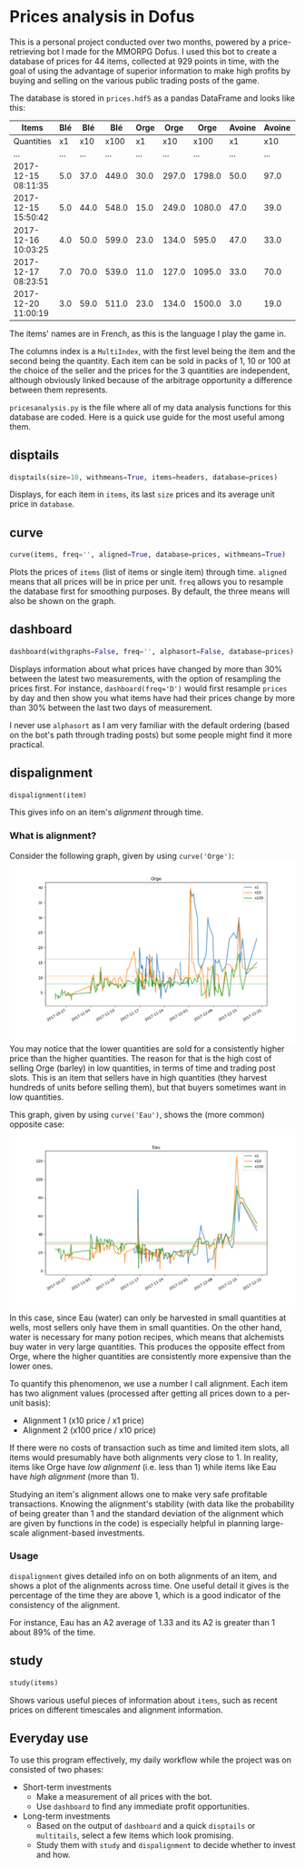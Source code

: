 # Prices analysis in Dofus

This is a personal project conducted over two months, powered by a price-retrieving bot I made for the MMORPG Dofus.
I used this bot to create a database of prices for 44 items, collected at 929 points in time, with the goal of using the advantage of superior information to make high profits by buying and selling on the various public trading posts of the game.

The database is stored in `prices.hdf5` as a pandas DataFrame and looks like this:

|       Items         | Blé | Blé  | Blé   | Orge | Orge  | Orge   | Avoine | Avoine | Avoine |  ...   |
|---------------------|-----|------|-------|------|-------|--------|--------|--------|--------|--------|
|    Quantities       | x1  | x10  | x100  | x1   | x10   | x100   | x1     | x10    | x100   |  ...   |
|        ...          | ... |  ... |  ...  |  ... |  ...  |  ...   |  ...   |  ...   |  ...   |  ...   |
| 2017-12-15 08:11:35 | 5.0 | 37.0 | 449.0 | 30.0 | 297.0 | 1798.0 | 50.0   | 97.0   | 737.0  |  ...   |
| 2017-12-15 15:50:42 | 5.0 | 44.0 | 548.0 | 15.0 | 249.0 | 1080.0 | 47.0   | 39.0   | 399.0  |  ...   |
| 2017-12-16 10:03:25 | 4.0 | 50.0 | 599.0 | 23.0 | 134.0 | 595.0  | 47.0   | 33.0   | 193.0  |  ...   |
| 2017-12-17 08:23:51 | 7.0 | 70.0 | 539.0 | 11.0 | 127.0 | 1095.0 | 33.0   | 70.0   | 345.0  |  ...   |
| 2017-12-20 11:00:19 | 3.0 | 59.0 | 511.0 | 23.0 | 134.0 | 1500.0 | 3.0    | 19.0   | 143.0  |  ...   |

The items' names are in French, as this is the language I play the game in.

The columns index is a `MultiIndex`, with the first level being the item and the second being the quantity. Each item can be sold in packs of 1, 10 or 100 at the choice of the seller and the prices for the 3 quantities are independent, although obviously linked because of the arbitrage opportunity a difference between them represents.

`pricesanalysis.py` is the file where all of my data analysis functions for this database are coded. Here is a quick use guide for the most useful among them.
## disptails
```python
disptails(size=10, withmeans=True, items=headers, database=prices)
```
Displays, for each item in `items`, its last `size` prices and its average unit price in `database`.

## curve
```python
curve(items, freq='', aligned=True, database=prices, withmeans=True)
```
Plots the prices of `items` (list of items or single item) through time. `aligned` means that all prices will be in price per unit. `freq` allows you to resample the database first for smoothing purposes. By default, the three means will also be shown on the graph.

## dashboard
```python
dashboard(withgraphs=False, freq='', alphasort=False, database=prices)
```
Displays information about what prices have changed by more than 30% between the latest two measurements, with the option of resampling the prices first. For instance, `dashboard(freq='D')` would first resample `prices` by day and then show you what items have had their prices change by more than 30% between the last two days of measurement.

I never use `alphasort` as I am very familiar with the default ordering (based on the bot's path through trading posts) but some people might find it more practical.

## dispalignment
```python
dispalignment(item)
```
This gives info on an item's _alignment_ through time.

### What is alignment?
Consider the following graph, given by using `curve('Orge')`:
![Orge curve](orge_curve.png)
You may notice that the lower quantities are sold for a consistently higher price than the higher quantities. The reason for that is the high cost of selling Orge (barley) in low quantities, in terms of time and trading post slots. This is an item that sellers have in high quantities (they harvest hundreds of units before selling them), but that buyers sometimes want in low quantities.

This graph, given by using `curve('Eau')`, shows the (more common) opposite case:
![Eau curve](eau_curve.png)
In this case, since Eau (water) can only be harvested in small quantities at wells, most sellers only have them in small quantities. On the other hand, water is necessary for many potion recipes, which means that alchemists buy water in very large quantities. This produces the opposite effect from Orge, where the higher quantities are consistently more expensive than the lower ones.

To quantify this phenomenon, we use a number I call alignment. Each item has two alignment values (processed after getting all prices down to a per-unit basis):
- Alignment 1 (x10 price / x1 price)
- Alignment 2 (x100 price / x10 price)

If there were no costs of transaction such as time and limited item slots, all items would presumably have both alignments very close to 1. In reality, items like Orge have _low alignment_ (i.e. less than 1) while items like Eau have _high alignment_ (more than 1).

Studying an item's alignment allows one to make very safe profitable transactions. Knowing the alignment's stability (with data like the probability of being greater than 1 and the standard deviation of the alignment which are given by functions in the code) is especially helpful in planning large-scale alignment-based investments.

### Usage
`dispalignment` gives detailed info on on both alignments of an item, and shows a plot of the alignments across time.
One useful detail it gives is the percentage of the time they are above 1, which is a good indicator of the consistency of the alignment.

For instance, Eau has an A2 average of 1.33 and its A2 is greater than 1 about 89% of the time.

## study
```python
study(items)
```
Shows various useful pieces of information about `items`, such as recent prices on different timescales and alignment information.

## Everyday use

To use this program effectively, my daily workflow while the project was on consisted of two phases:
* Short-term investments
  - Make a measurement of all prices with the bot.
  - Use `dashboard` to find any immediate profit opportunities.
* Long-term investments
  - Based on the output of `dashboard` and a quick `disptails` or `multitails`, select a few items which look promising.
  - Study them with `study` and `dispalignment` to decide whether to invest and how.
